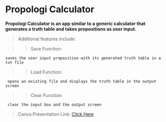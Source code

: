 # Propologi Calculator
**Propologi Calculator is an app similar to a generic calculator that generates a truth table and takes propositions as user input.**

> Additional features include: 

>>  Save Function:

    saves the user input proposition with its generated truth table in a txt file
 
>>  Load Function:
  
     opens an existing file and displays the truth table in the output screen
     
>>  Clear Function:
  
     clear the input box and the output screen


> Canva Presentation Link: [Click Here](https://www.canva.com/design/DAFU63rBUzE/_2qL3NSsJs6WBGCveMHBpg/view?utm_content=DAFU63rBUzE&utm_campaign=designshare&utm_medium=link&utm_source=publishsharelink)
